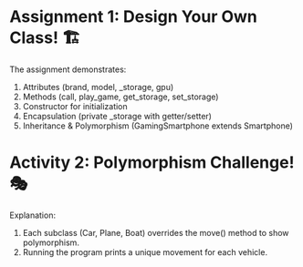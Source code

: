# Assignment 1: Design Your Own Class! 🏗️
The assignment demonstrates:

1. Attributes (brand, model, _storage, gpu)
2. Methods (call, play_game, get_storage, set_storage)
3. Constructor for initialization
4. Encapsulation (private _storage with getter/setter)
5. Inheritance & Polymorphism (GamingSmartphone extends Smartphone)

# Activity 2: Polymorphism Challenge! 🎭
Explanation:

1. Each subclass (Car, Plane, Boat) overrides the move() method to show polymorphism.
2. Running the program prints a unique movement for each vehicle.
